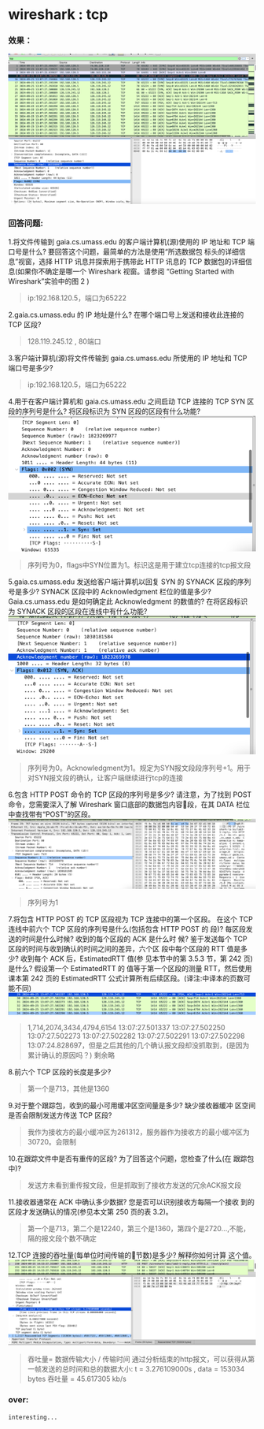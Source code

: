 # wireshark : tcp
### 效果：

![1](./image/1.png)

### 回答问题:
1.将文件传输到 gaia.cs.umass.edu 的客户端计算机(源)使用的 IP 地址和 TCP 端口号是什么? 要回答这个问题，最简单的方法是使用“所选数据包 标头的详细信息”视窗，选择 HTTP 讯息并探索用于携带此 HTTP 讯息的 TCP 数据包的详细信息(如果你不确定是哪一个 Wireshark 视窗。请参阅 “Getting Started with Wireshark”实验中的图 2 )
> ip:192.168.120.5，端口为65222

2.gaia.cs.umass.edu 的 IP 地址是什么? 在哪个端口号上发送和接收此连接的 TCP 区段?
> 128.119.245.12 , 80端口

3.客户端计算机(源)将文件传输到 gaia.cs.umass.edu 所使用的 IP 地址和 TCP 端口号是多少?
> ip:192.168.120.5，端口为65222

4.用于在客户端计算机和 gaia.cs.umass.edu 之间启动 TCP 连接的 TCP SYN 区
段的序列号是什么? 将区段标识为 SYN 区段的区段有什么功能?
![2](./image/2.png)
> 序列号为0，flags中SYN位置为1。标识这是用于建立tcp连接的tcp报文段

5.gaia.cs.umass.edu 发送给客户端计算机以回复 SYN 的 SYNACK 区段的序列 号是多少? SYNACK 区段中的 Acknowledgment 栏位的值是多少? Gaia.cs.umass.edu 是如何确定此 Acknowledgment 的数值的? 在将区段标识 为 SYNACK 区段的区段在连线中有什么功能?
![4](./image/4.png)
> 序列号为0。Acknowledgment为1。规定为SYN报文段段序列号+1。用于对SYN报文段的确认，让客户端继续进行tcp的连接

6.包含 HTTP POST 命令的 TCP 区段的序列号是多少? 请注意，为了找到 POST 命令，您需要深入了解 Wireshark 窗口底部的数据包内容􏰁段，在其 DATA 栏位中查找带有“POST”的区段。
![3](./image/3.png)
> 序列号为1

7.将包含 HTTP POST 的 TCP 区段视为 TCP 连接中的第一个区段。
在这个 TCP 连线中前六个 TCP 区段的序列号是什么(包括包含 HTTP POST 的 段)? 
每区段发送的时间是什么时候? 
收到的每个区段的 ACK 是什么时 候?
鉴于发送每个 TCP 区段的时间与收到确认的时间之间的差异，六个区 段中每个区段的 RTT 值是多少? 
收到每个 ACK 后，EstimatedRTT 值(参 见本节中的第 3.5.3 节，第 242 页)是什么? 
假设第一个 EstimatedRTT 的 值等于第一个区段的测量 RTT，然后使用课本第 242 页的 EstimatedRTT 公式计算所有后续区段。(译注:中译本的页数可能不同)
![5](./image/5.png)
> 1,714,2074,3434,4794,6154
> 13:07:27.501337 13:07:27.502250 13:07:27.502273 13:07:27.502282 13:07:27.502291 13:07:27.502298
> 13:07:24.828697，但是之后其他的几个确认报文段却没抓取到，(是因为累计确认的原因吗？)
> 剩余略

8.前六个 TCP 区段的长度是多少?
> 第一个是713，其他是1360

9.对于整个跟踪包，收到的最小可用缓冲区空间量是多少? 缺少接收器缓冲 区空间是否会限制发送方传送 TCP 区段?
> 我作为接收方的最小缓冲区为261312，服务器作为接收方的最小缓冲区为30720。会限制

10.在跟踪文件中是否有重传的区段? 为了回答这个问题，您检查了什么(在 跟踪包中)?
> 发送方未看到重传报文段，但是抓取到了接收方发送的冗余ACK报文段

11.接收器通常在 ACK 中确认多少数据? 您是否可以识别接收方每隔一个接收 到的区段才发送确认的情况(参见本文第 250 页的表 3.2)。
> 第一个是713，第二个是12240，第三个是1360，第四个是2720...,不能，隔的报文段个数不确定

12.TCP 连接的吞吐量(每单位时间传输的􏰁节数)是多少? 解释你如何计算 这个值。
![6](./image/6.png)
> 吞吐量= 数据传输大小 / 传输时间
> 通过分析结束的http报文，可以获得从第一帧发送的总时间和总的数据大小:
> t = 3.276109000s , data = 153034 bytes
> 吞吐量 = 45.617305 kb/s

### over:
`interesting...`
